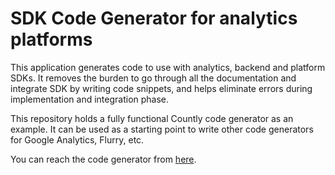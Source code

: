 # SDK Code Generator for analytics platforms

This application generates code to use with analytics, backend and platform SDKs. It removes the burden to go through all the documentation and integrate SDK by writing code snippets, and helps eliminate errors during implementation and integration phase.

This repository holds a fully functional Countly code generator as an example. It can be used as a starting point to write other code generators for Google Analytics, Flurry, etc.

You can reach the code generator from [here](https://countly.github.io/countly-code-generator/).
